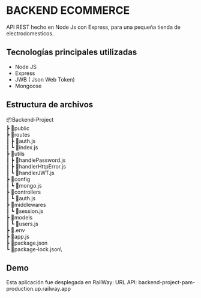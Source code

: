 # BACKEND ECOMMERCE
API REST hecho en Node Js con Express, para una pequeña tienda de electrodomesticos.

## Tecnologías principales utilizadas
- Node JS
- Express
- JWB ( Json Web Token)
- Mongoose
## Estructura de archivos
📦Backend-Project\
 ┣ 📂public\
 ┣ 📂routes\
 ┃ ┣ 📜auth.js\
 ┃ ┗ 📜index.js\
 ┣ 📂utils\
 ┃ ┣ 📜handlePassword.js\
 ┃ ┣ 📜handlerHttpError.js\
 ┃ ┗ 📜handlerJWT.js\
 ┣ 📂config\
 ┃ ┗ 📜mongo.js\
 ┣ 📂controllers\
 ┃ ┗ 📜auth.js\
 ┣ 📂middlewares\
 ┃ ┗ 📜session.js\
 ┣ 📂models\
 ┃ ┗ 📜users.js\
 ┣ 📜.env\
 ┣ 📜app.js\
 ┣ 📜package.json\
 ┗ 📜package-lock.json\

## Demo
Esta aplicación fue desplegada en RailWay: URL API: backend-project-pam-production.up.railway.app


